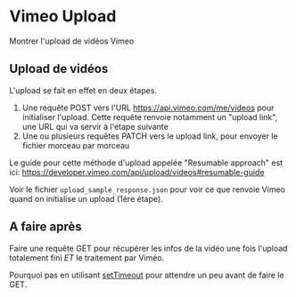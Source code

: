 # Vimeo Upload

Montrer l'upload de vidéos Vimeo

## Upload de vidéos

L'upload se fait en effet en deux étapes.
1. Une requête POST vers l'URL https://api.vimeo.com/me/videos pour initialiser l'upload. Cette requête renvoie notamment un "upload link", une URL qui va servir à l'étape suivante
2. Une ou plusieurs requêtes PATCH vers le upload link, pour envoyer le fichier morceau par morceau

Le guide pour cette méthode d'upload appelée "Resumable approach" est ici: https://developer.vimeo.com/api/upload/videos#resumable-guide

Voir le fichier `upload_sample_response.json` pour voir ce que renvoie Vimeo quand on initialise un upload (1ère étape).

## A faire après

Faire une requête GET pour récupérer les infos de la vidéo une fois l'upload totalement fini *ET* le traitement par Viméo.

Pourquoi pas en utilisant [setTimeout](https://www.w3schools.com/Jsref/met_win_settimeout.asp) pour attendre un peu avant de faire le GET.